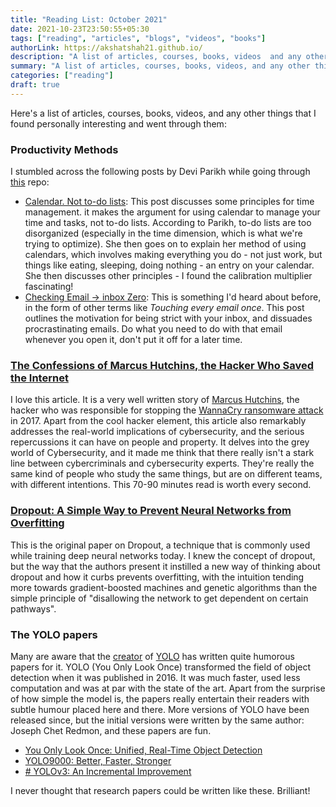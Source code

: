 ```yaml
---
title: "Reading List: October 2021"
date: 2021-10-23T23:50:55+05:30
tags: ["reading", "articles", "blogs", "videos", "books"]
authorLink: https://akshatshah21.github.io/
description: "A list of articles, courses, books, videos  and any other things that I found personally interesting"
summary: "A list of articles, courses, books, videos, and any other things that I found personally interesting and went through them"
categories: ["reading"]
draft: true
---
```


Here's a list of articles, courses, books, videos, and any other things that I found personally interesting and went through them:

### Productivity Methods
I stumbled across the following posts by Devi Parikh while going through [this]() repo:
* [Calendar. Not to-do lists](https://deviparikh.medium.com/calendar-in-stead-of-to-do-lists-9ada86a512dd): This post discusses some principles for time management. it makes the argument for using calendar to manage your time and tasks, not to-do lists. According to Parikh, to-do lists are too disorganized (especially in the time dimension, which is what we're trying to optimize). She then goes on to explain her method of using calendars, which involves making everything you do - not just work, but things like eating, sleeping, doing nothing - an entry on your calendar. She then discusses other principles - I found the calibration multiplier fascinating!
* [Checking Email → inbox Zero](https://deviparikh.medium.com/checking-email-to-inbox-zero-e00d478cdd4b): This is something I'd heard about before, in the form of other terms like *Touching every email once*. This post outlines the motivation for being strict with your inbox, and dissuades procrastinating emails. Do what you need to do with that email whenever you open it, don't put it off for a later time.

### [The Confessions of Marcus Hutchins, the Hacker Who Saved the Internet](https://www.wired.com/story/confessions-marcus-hutchins-hacker-who-saved-the-internet/?utm_source=pocket_mylist)
I love this article. It is a very well written story of [Marcus Hutchins](https://www.wired.com/story/confessions-marcus-hutchins-hacker-who-saved-the-internet/?utm_source=pocket_mylist), the hacker who was responsible for stopping the [WannaCry ransomware attack](https://en.wikipedia.org/wiki/WannaCry_ransomware_attack) in 2017. Apart from the cool hacker element, this article also remarkably addresses the real-world implications of cybersecurity, and the serious repercussions it can have on people and property. It delves into the grey world of Cybersecurity, and it made me think that there really isn't a stark line between cybercriminals and cybersecurity experts. They're really the same kind of people who study the same things, but are on different teams, with different intentions. This 70-90 minutes read is worth every second.

### [Dropout: A Simple Way to Prevent Neural Networks from Overfitting](https://www.cs.toronto.edu/~rsalakhu/papers/srivastava14a.pdf)
This is the original paper on Dropout, a technique that is commonly used while training deep neural networks today. I knew the concept of dropout, but the way that the authors present it instilled a new way of thinking about dropout and how it curbs prevents overfitting, with the intuition tending more towards gradient-boosted machines and genetic algorithms than the simple principle of "disallowing the network to get dependent on certain pathways".

### The YOLO papers
Many are aware that the [creator](https://pjreddie.com/) of [YOLO](https://pjreddie.com/darknet/yolo/) has written quite humorous papers for it. YOLO (You Only Look Once) transformed the field of object detection when it was published in 2016. It was much faster, used less computation and was at par with the state of the art. Apart from the surprise of how simple the model is, the papers really entertain their readers with subtle humour placed here and there. More versions of YOLO have been released since, but the initial versions were written by the same author: Joseph Chet Redmon, and these papers are fun.
* [You Only Look Once: Unified, Real-Time Object Detection](https://arxiv.org/abs/1506.02640)
* [YOLO9000: Better, Faster, Stronger](https://arxiv.org/abs/1612.08242)
* [# YOLOv3: An Incremental Improvement](https://arxiv.org/abs/1804.02767)

I never thought that research papers could be written like these. Brilliant!
